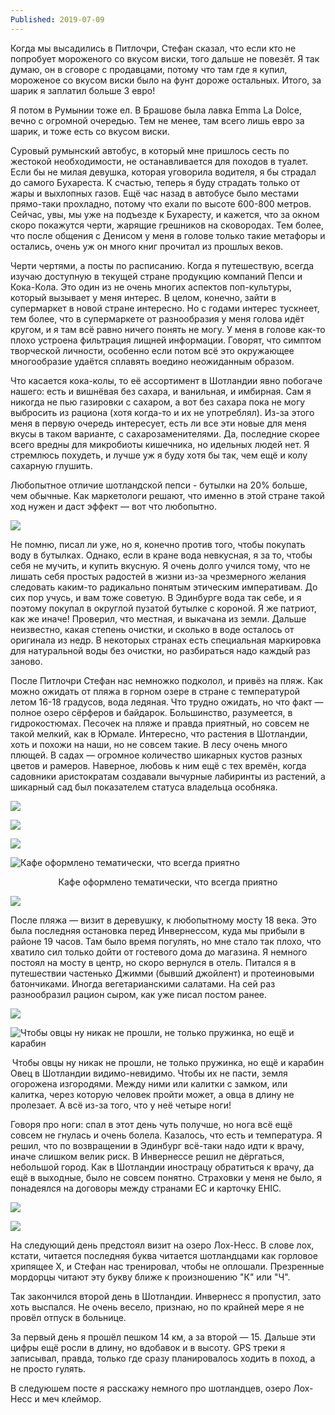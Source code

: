 ```yaml
---
Published: 2019-07-09
---
```

Когда мы высадились в Питлочри, Стефан сказал, что если кто не попробует мороженого со вкусом виски, того дальше не повезёт. Я так думаю, он в сговоре с продавцами, потому что там где я купил, мороженое со вкусом виски было на фунт дороже остальных. Итого, за шарик я заплатил больше 3 евро!

Я потом в Румынии тоже ел. В Брашове была лавка Emma La Dolce, вечно с огромной очередью. Тем не менее, там всего лишь евро за шарик, и тоже есть со вкусом виски.

Суровый румынский автобус, в который мне пришлось сесть по жестокой необходимости, не останавливается для походов в туалет. Если бы не милая девушка, которая уговорила водителя, я бы страдал до самого Бухареста. К счастью, теперь я буду страдать только от жары и выхлопных газов. Ещё час назад в автобусе было местами прямо-таки прохладно, потому что ехали по высоте 600-800 метров. Сейчас, увы, мы уже на подъезде к Бухаресту, и кажется, что за окном скоро покажутся черти, жарящие грешников на сковородах. Тем более, что после общения с Денисом у меня в голове только такие метафоры и остались, очень уж он много книг прочитал из прошлых веков.

Черти чертями, а посты по расписанию. Когда я путешествую, всегда изучаю доступную в текущей стране продукцию компаний Пепси и Кока-Кола. Это один из не очень многих аспектов поп-культуры, который вызывает у меня интерес. В целом, конечно, зайти в супермаркет в новой стране интересно. Но с годами интерес тускнеет, тем более, что в супермаркете от разнообразия у меня голова идёт кругом, и я там всё равно ничего понять не могу. У меня в голове как-то плохо устроена фильтрация лищней информации. Говорят, что симптом творческой личности, особенно если потом всё это окружающее многообразие удаётся сплавять воедино неожиданным образом.

Что касается кока-колы, то её ассортимент в Шотландии явно побогаче нашего: есть и вишнёвая без сахара, и ванильная, и имбирная. Сам я никогда не пью газировки с сахаром, а вот без сахара пока не могу выбросить из рациона (хотя когда-то и их не употреблял). Из-за этого меня в первую очередь интересует, есть ли все эти новые для меня вкусы в таком варианте, с сахарозаменителями. Да, последние скорее всего вредны для микробиоты кишечника, но идельных людей нет. Я стремлюсь похудеть, и лучше уж я буду хотя бы так, чем ещё и колу сахарную глушить.

Любопытное отличие шотландской пепси - бутылки на 20% больше, чем обычные. Как маркетологи решают, что именно в этой стране такой ход нужен и даст эффект &mdash; вот что любопытно.

![](https://lh3.googleusercontent.com/LUoZbxZqfTfIaqSrL7GgDQvatNKqXFnFnaRy7GuDAGUhFnA3GatQRJu3g9MP5CKr18E9ojRd-ndijf2ZxYQ)

Не помню, писал ли уже, но я, конечно против того, чтобы покупать воду в бутылках. Однако, если в кране вода невкусная, я за то, чтобы себя не мучить, и купить вкусную. Я очень долго учился тому, что не лишать себя простых радостей в жизни из-за чрезмерного желания следовать каким-то радикально понятым этическим императивам. До сих пор учусь, и вам тоже советую. В Эдинбурге вода так себе, и я поэтому покупал в округлой пузатой бутылке с короной. Я же патриот, как же иначе! Проверил, что местная, и выкачана из земли. Дальше неизвестно, какая степень очистки, и сколько в воде осталось от оригинала из недр. В некоторых странах есть специальная маркировка для натуральной воды без очистки, но разбираться надо каждый раз заново.

После Питлочри Стефан нас немножко подколол, и привёз на пляж. Как можно ожидать от пляжа в горном озере в стране с температурой летом 16-18 градусов, вода ледяная. Что трудно ожидать, но что факт &mdash; полное озеро сёрферов и байдарок. Большинство, разумеется, в гидрокостюмах. Песочек на пляже и правда приятный, но совсем не такой мелкий, как в Юрмале. Интересно, что растения в Шотландии, хоть и похожи на наши, но не совсем такие. В лесу очень много плющей. В садах &mdash; огромное количество шикарных кустов разных цветов и рамеров. Наверное, любовь к ним ещё с тех времён, когда садовники аристократам создавали вычурные лабиринты из растений, а шикарный сад был показателем статуса владельца особняка.


![](https://lh3.googleusercontent.com/-3oXfzN-lhI2n3QakP2kcDXxpcLonE03QKmCtTopM77aKdXqetjMM-6AWH1ArcYSrht5d7o_dgQvfy6Ag3U)


![](https://lh3.googleusercontent.com/ZvjDzvJdg10yjBN9QatdQfP9nBjf4RvbD54nRSMXEKHh7FK6JfIPyIIfNJfCnfDAP3mdFfQFUp1uo_kGVcA)


![](https://lh3.googleusercontent.com/Kn8bOqSx0TeR5hEHTAyWweF9OYD8YlQrUGVXPxUFbCkIY2gg5dmzORFFZ7Ucctqjv0NNaAe4G4T3L3_b9M0)


![Кафе оформлено тематически, что всегда приятно](https://lh3.googleusercontent.com/yxvcIJ6cd_dGEVqeo258NPJzRf--QiIqgxkiZixXvMPPfDwmjtFKZXiP5bD_x7642MJWr7B0M_07nmrLwOA)
<div style='text-align:center'>Кафе оформлено тематически, что всегда приятно</div>


![](https://lh3.googleusercontent.com/CulZl-j9LZjEcqphfmPaGkXWAavDOGikFVYn3mj3sO2hpm-TySB4G_AOz4ehTV0iDTqXVq9X67oEh8c7qwY)


После пляжа &mdash; визит в деревушку, к любопытному мосту 18 века. Это была последняя остановка перед Инвернессом, куда мы прибыли в районе 19 часов. Там было время погулять, но мне стало так плохо, что хватило сил только дойти от гостевого дома до магазина. Я немного постоял на мосту в центр, но скоро вернулся в отель. Питался я в путешествии частенько Джимми (бывший джойлент) и протеиновыми батончиками. Иногда вегетарианскими салатами. На сей раз разнообразил рацион сыром, как уже писал постом ранее.

![](https://lh3.googleusercontent.com/wEkk95EO4eLlzVu0XBiDZPsKWz68z11QvsrGjSGWXH06v3uHIjTFx74pVmRdpRbwUDbiNpsycJtyIT_RoRc)


![Чтобы овцы ну никак не прошли, не только пружинка, но ещё и карабин](https://lh3.googleusercontent.com/W3ALYdjJoVJIVfZ-NolymGqqEyWGhW-FhQzagA1WxbyCqqmeW_pDkbhQggn0PpL2FfuvqjfNbnBhBi9nNMw)
<div style='text-align:center'>Чтобы овцы ну никак не прошли, не только пружинка, но ещё и карабин</div>
Овец в Шотландии видимо-невидимо. Чтобы их не пасти, земля огорожена изгородями. Между ними или калитки с замком, или калитка, через которую человек пройти может, а овца в длину не пролезает. А всё из-за того, что у неё четыре ноги!

Говоря про ноги: спал в этот день чуть получше, но нога всё ещё совсем не гнулась и очень болела. Казалось, что есть и температура. Я решил, что по возвращении в Эдинбург всё-таки надо идти к врачу, иначе слишком велик риск. В Инвернессе решил не дёргаться, небольшой город. Как в Шотландии инострацу обратиться к врачу, да ещё в выходные, было не совсем понятно. Страховки у меня не было, я понадеялся на договоры между странами ЕС и карточку EHIC.


![](https://lh3.googleusercontent.com/rtpJX7fSyIRdAJKu4YIojLCB3o4lv0AHpZVRbiboP6jyqttONTcgLxZxhSiZb4zP2feZoJPucs-KopoZuCw)


![](https://lh3.googleusercontent.com/L65qxw5ZcUX3rhL1psrmWWu1ebuSTB-b8AAiRfqSYxg9ztfAfIO34ZRXdsV1yDP_1n90E4QTp2FbRd05Vew)

На следующий день предстоял визит на озеро Лох-Несс. В слове лох, кстати, читается последняя буква читается шотландцами как горловое хрипящее Х, и Стефан нас тренировал, чтобы не оплошали. Презренные мордорцы читают эту букву ближе к произношению "К" или "Ч". 

Так закончился второй день в Шотландии. Инвернесс я пропустил, зато хоть выспался. Не очень весело, признаю, но по крайней мере я не провёл отпуск в больнице.

За первый день я прошёл пешком 14 км, а за второй &mdash; 15. Дальше эти цифры ещё росли в длину, но вдобавок и в высоту. GPS треки я записывал, правда, только где сразу планировалось ходить в поход, а не просто гулять.

В следуюшем посте я расскажу немного про шотландцев, озеро Лох-Несс и меч клеймор.